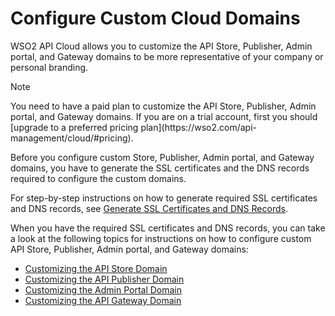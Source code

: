 # Configure Custom Cloud Domains

WSO2 API Cloud allows you to customize the API Store, Publisher, Admin
portal, and Gateway domains to be more representative of your company or
personal branding.

        
<html>
         <div class="admonition info">
         <p class="admonition-title">Note</p>
         <p>You need to have a paid plan to customize the API Store, Publisher, Admin portal, and Gateway domains. If you are on a trial account, first you should [upgrade to a preferred pricing plan](https://wso2.com/api-management/cloud/#pricing).</p>
         </div>
</html>

Before you configure custom Store, Publisher, Admin portal, and
Gateway domains, you have to generate the SSL certificates and the DNS
records required to configure the custom domains. 

For step-by-step instructions on how to generate required SSL
certificates and DNS records, see [Generate SSL Certificates and DNS Records](../generate-ssl-certs-and-dns-records).

When you have the required SSL certificates and DNS records, you can
take a look at the following topics for instructions on how to configure custom API Store, Publisher, Admin portal, and Gateway domains:

- [Customizing the API Store Domain](../customize-api-store-domain)
- [Customizing the API Publisher Domain](../customize-api-publisher-domain)
- [Customizing the Admin Portal Domain](../customize-admin-portal-domain)
- [Customizing the API Gateway Domain](../customize-gateway-domain)
